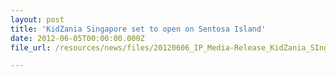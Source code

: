 ```yaml
---
layout: post
title: 'KidZania Singapore set to open on Sentosa Island'
date: 2012-06-05T00:00:00.000Z
file_url: /resources/news/files/20120606_IP_Media-Release_KidZania_SIngapore_set_to_open_on_Sentosa_Island.pdf

---
```


